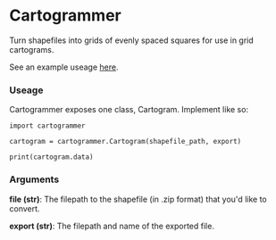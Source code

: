 # Cartogrammer

Turn shapefiles into grids of evenly spaced squares for use in grid cartograms.

See an example useage [here](https://nbviewer.org/github/dexmcmillan/cbc-data/blob/main/notebooks-other/20220630-CARTOGRAMMEREXAMPLE/20220630-CARTOGRAMMEREXAMPLE.ipynb).

### Useage

Cartogrammer exposes one class, Cartogram. Implement like so:

```python:
import cartogrammer

cartogram = cartogrammer.Cartogram(shapefile_path, export)

print(cartogram.data)

```

### Arguments

**file (str)**: The filepath to the shapefile (in .zip format) that you'd like to convert.

**export (str)**: The filepath and name of the exported file.
